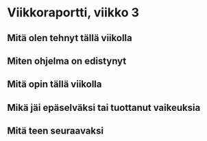 # Viikkoraportti, viikko 3
## Mitä olen tehnyt tällä viikolla


## Miten ohjelma on edistynyt


## Mitä opin tällä viikolla


## Mikä jäi epäselväksi tai tuottanut vaikeuksia


## Mitä teen seuraavaksi

